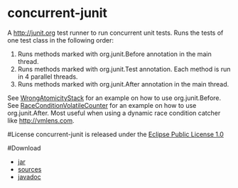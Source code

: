 # concurrent-junit
A http://junit.org test runner to run concurrent unit tests.  Runs the tests of one test class in the following order:

1. Runs methods marked with org.junit.Before annotation in the main thread.
2. Runs methods marked with org.junit.Test annotation. Each method is run in 4 parallel threads.
3. Runs methods marked with org.junit.After annotation in the main thread.  


See [WrongAtomicityStack](https://github.com/ThomasKrieger/concurrent-junit/blob/master/concurrent-junit/src/main/java/com/anarsoft/vmlens/concurrent/example/WrongAtomicityStack.java) for an example on how to use org.junit.Before. See  [RaceConditionVolatileCounter](https://github.com/ThomasKrieger/concurrent-junit/blob/master/concurrent-junit/src/main/java/com/anarsoft/vmlens/concurrent/example/RaceConditionVolatileCounter.java) for an example on how to use org.junit.After. Most useful when using a dynamic race condition catcher like http://vmlens.com.

#License
concurrent-junit is released under the [Eclipse Public License 1.0](http://www.eclipse.org/legal/epl-v10.html)

#Download
* [jar](https://github.com/ThomasKrieger/concurrent-junit/blob/master/concurrent-junit/dist/concurrent-junit-0.0.1-SNAPSHOT.jar?raw=true) 
* [sources](https://github.com/ThomasKrieger/concurrent-junit/blob/master/concurrent-junit/dist/concurrent-junit-0.0.1-SNAPSHOT-sources.jar?raw=true) 
* [javadoc](https://github.com/ThomasKrieger/concurrent-junit/blob/master/concurrent-junit/dist/concurrent-junit-0.0.1-SNAPSHOT-javadoc.jar?raw=true) 

